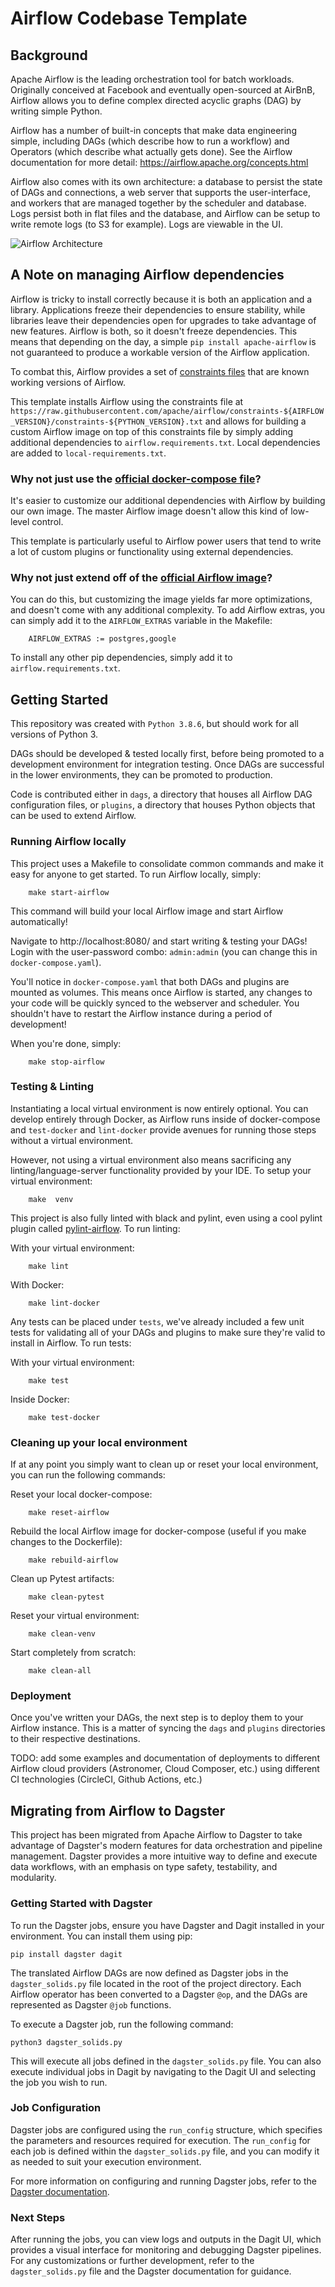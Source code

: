 # Airflow Codebase Template

## Background

Apache Airflow is the leading orchestration tool for batch workloads. Originally conceived at Facebook and eventually open-sourced at AirBnB, Airflow allows you to define complex directed acyclic graphs (DAG) by writing simple Python.

Airflow has a number of built-in concepts that make data engineering simple, including DAGs (which describe how to run a workflow) and Operators (which describe what actually gets done). See the Airflow documentation for more detail: https://airflow.apache.org/concepts.html

Airflow also comes with its own architecture: a database to persist the state of DAGs and connections, a web server that supports the user-interface, and workers that are managed together by the scheduler and database. Logs persist both in flat files and the database, and Airflow can be setup to write remote logs (to S3 for example). Logs are viewable in the UI.

![Airflow Architecture](docs/airflow_architecture.png)

## A Note on managing Airflow dependencies

Airflow is tricky to install correctly because it is both an application and a library. Applications freeze their dependencies to ensure stability, while libraries leave their dependencies open for upgrades to take advantage of new features. Airflow is both, so it doesn't freeze dependencies. This means that depending on the day, a simple `pip install apache-airflow` is not guaranteed to produce a workable version of the Airflow application.

To combat this, Airflow provides a set of [constraints files](https://airflow.apache.org/docs/apache-airflow/stable/installation.html#constraints-files) that are known working versions of Airflow.

This template installs Airflow using the constraints file at `https://raw.githubusercontent.com/apache/airflow/constraints-${AIRFLOW_VERSION}/constraints-${PYTHON_VERSION}.txt` and allows for building a custom Airflow image on top of this constraints file by simply adding additional dependencies to `airflow.requirements.txt`. Local dependencies are added to `local-requirements.txt`.

### Why not just use the [official docker-compose file](https://github.com/apache/airflow/blob/master/docs/apache-airflow/start/docker-compose.yaml)?

It's easier to customize our additional dependencies with Airflow by building our own image. The master Airflow image doesn't allow this kind of low-level control.

This template is particularly useful to Airflow power users that tend to write a lot of custom plugins or functionality using external dependencies.

### Why not just extend off of the [official Airflow image](https://airflow.apache.org/docs/apache-airflow/stable/production-deployment.html#production-container-images)?

You can do this, but customizing the image yields far more optimizations, and doesn't come with any additional complexity. To add Airflow extras, you can simply add it to the `AIRFLOW_EXTRAS` variable in the Makefile:

        AIRFLOW_EXTRAS := postgres,google

To install any other pip dependencies, simply add it to `airflow.requirements.txt`.

## Getting Started

This repository was created with `Python 3.8.6`, but should work for all versions of Python 3.

DAGs should be developed & tested locally first, before being promoted to a development environment for integration testing. Once DAGs are successful in the lower environments, they can be promoted to production.

Code is contributed either in `dags`, a directory that houses all Airflow DAG configuration files, or `plugins`, a directory that houses Python objects that can be used to extend Airflow.

### Running Airflow locally

This project uses a Makefile to consolidate common commands and make it easy for anyone to get started. To run Airflow locally, simply:

        make start-airflow

This command will build your local Airflow image and start Airflow automatically!

Navigate to http://localhost:8080/ and start writing & testing your DAGs! Login with the user-password combo: `admin:admin` (you can change this in `docker-compose.yaml`).

You'll notice in `docker-compose.yaml` that both DAGs and plugins are mounted as volumes. This means once Airflow is started, any changes to your code will be quickly synced to the webserver and scheduler. You shouldn't have to restart the Airflow instance during a period of development!

When you're done, simply:

        make stop-airflow

### Testing & Linting

Instantiating a local virtual environment is now entirely optional. You can develop entirely through Docker, as Airflow runs inside of docker-compose and `test-docker` and `lint-docker` provide avenues for running those steps without a virtual environment.

However, not using a virtual environment also means sacrificing any linting/language-server functionality provided by your IDE. To setup your virtual environment:

        make  venv

This project is also fully linted with black and pylint, even using a cool pylint plugin called [pylint-airflow](https://pypi.org/project/pylint-airflow/). To run linting:

With your virtual environment:

        make lint

With Docker:

        make lint-docker

Any tests can be placed under `tests`, we've already included a few unit tests for validating all of your DAGs and plugins to make sure they're valid to install in Airflow. To run tests:

With your virtual environment:

        make test

Inside Docker:

        make test-docker

### Cleaning up your local environment

If at any point you simply want to clean up or reset your local environment, you can run the following commands:

Reset your local docker-compose:

        make reset-airflow

Rebuild the local Airflow image for docker-compose (useful if you make changes to the Dockerfile):

        make rebuild-airflow

Clean up Pytest artifacts:

        make clean-pytest

Reset your virtual environment:

        make clean-venv

Start completely from scratch:

        make clean-all

### Deployment

Once you've written your DAGs, the next step is to deploy them to your Airflow instance. This is a matter of syncing the `dags` and `plugins` directories to their respective destinations.

TODO: add some examples and documentation of deployments to different Airflow cloud providers (Astronomer, Cloud Composer, etc.) using different CI technologies (CircleCI, Github Actions, etc.)

## Migrating from Airflow to Dagster

This project has been migrated from Apache Airflow to Dagster to take advantage of Dagster's modern features for data orchestration and pipeline management. Dagster provides a more intuitive way to define and execute data workflows, with an emphasis on type safety, testability, and modularity.

### Getting Started with Dagster

To run the Dagster jobs, ensure you have Dagster and Dagit installed in your environment. You can install them using pip:

    pip install dagster dagit

The translated Airflow DAGs are now defined as Dagster jobs in the `dagster_solids.py` file located in the root of the project directory. Each Airflow operator has been converted to a Dagster `@op`, and the DAGs are represented as Dagster `@job` functions.

To execute a Dagster job, run the following command:

    python3 dagster_solids.py

This will execute all jobs defined in the `dagster_solids.py` file. You can also execute individual jobs in Dagit by navigating to the Dagit UI and selecting the job you wish to run.

### Job Configuration

Dagster jobs are configured using the `run_config` structure, which specifies the parameters and resources required for execution. The `run_config` for each job is defined within the `dagster_solids.py` file, and you can modify it as needed to suit your execution environment.

For more information on configuring and running Dagster jobs, refer to the [Dagster documentation](https://docs.dagster.io/overview).

### Next Steps

After running the jobs, you can view logs and outputs in the Dagit UI, which provides a visual interface for monitoring and debugging Dagster pipelines. For any customizations or further development, refer to the `dagster_solids.py` file and the Dagster documentation for guidance.
